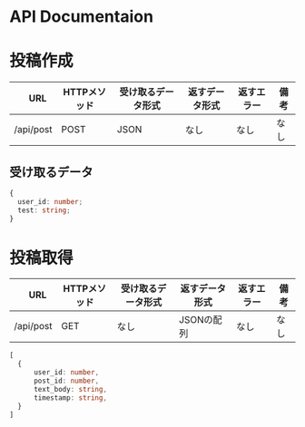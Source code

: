 # API Documentaion

# 投稿作成

|　URL　| HTTPメソッド | 受け取るデータ形式 | 返すデータ形式 | 返すエラー | 備考 |
| ---- | ---- | ---- | ---- | ---- | ---- |
|  /api/post  |  POST  | JSON | なし | なし | なし |

## 受け取るデータ

```typescript
{
  user_id: number;
  test: string;
}
```
# 投稿取得

|　URL　| HTTPメソッド | 受け取るデータ形式 | 返すデータ形式 | 返すエラー | 備考 |
| ---- | ---- | ---- | ---- | ---- | ---- |
|  /api/post  |  GET  | なし | JSONの配列 | なし | なし |

```typescript
[
  {
      user_id: number,
      post_id: number,
      text_body: string,
      timestamp: string,
  }
]
```
